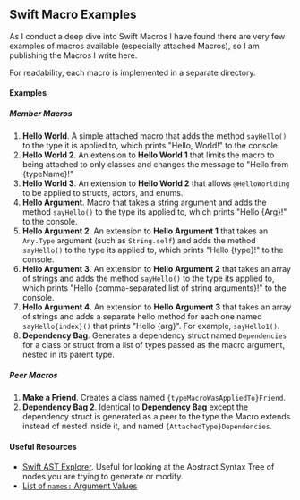 ## Swift Macro Examples

As I conduct a deep dive into Swift Macros I have found there are very few examples of macros available (especially attached Macros), so I am publishing the Macros I write here.

For readability, each macro is implemented in a separate directory.



#### Examples

##### Member Macros

1. **Hello World**. A simple attached macro that adds the method `sayHello()` to the type it is applied to, which prints "Hello, World!" to the console.
2. **Hello World 2**. An extension to **Hello World 1** that limits the macro to being attached to only classes and changes the message to "Hello from {typeName}!"
3. **Hello World 3**. An extension to **Hello World 2** that allows `@HelloWorlding` to be applied to structs, actors, and enums.
4. **Hello Argument**. Macro that takes a string argument and adds the method `sayHello()` to the type its applied to, which prints "Hello {Arg}!" to the console.
5. **Hello Argument 2**. An extension to **Hello Argument 1** that takes an `Any.Type`  argument (such as `String.self`) and adds the method `sayHello()` to the type its applied to, which prints "Hello {type}!" to the console.
6. **Hello Argument 3**. An extension to **Hello Argument 2** that takes an array of strings and adds the method `sayHello()` to the type its applied to, which prints "Hello {comma-separated list of string arguments}!" to the console.
7. **Hello Argument 4**. An extension to **Hello Argument 3** that takes an array of strings and adds a separate hello method for each one named `sayHello{index}()` that prints "Hello {arg}". For example, `sayHello1()`.
8. **Dependency Bag**. Generates a dependency struct named `Dependencies` for a class or struct from a list of types passed as the macro argument, nested in its parent type.

##### Peer Macros

1. **Make a Friend**. Creates a class named `{typeMacroWasAppliedTo}Friend`.
2. **Dependency Bag 2**. Identical to **Dependency Bag** except the dependency struct is generated as a peer to the type the Macro extends instead of nested inside it, and named `{AttachedType}Dependencies`.



#### Useful Resources

* [Swift AST Explorer](https://swift-ast-explorer.com/). Useful for looking at the Abstract Syntax Tree of nodes you are trying to generate or modify.
* [List of `names:` Argument Values](https://docs.swift.org/swift-book/documentation/the-swift-programming-language/attributes#attached)